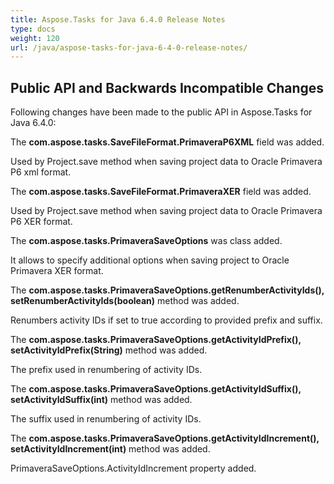 ```yaml
---
title: Aspose.Tasks for Java 6.4.0 Release Notes
type: docs
weight: 120
url: /java/aspose-tasks-for-java-6-4-0-release-notes/
---
```


## **Public API and Backwards Incompatible Changes**

Following changes have been made to the public API in Aspose.Tasks for Java 6.4.0:

The **com.aspose.tasks.SaveFileFormat.PrimaveraP6XML** field was added.

Used by Project.save method when saving project data to Oracle Primavera P6 xml format.

The **com.aspose.tasks.SaveFileFormat.PrimaveraXER** field was added.

Used by Project.save method when saving project data to Oracle Primavera P6 XER format.

The **com.aspose.tasks.PrimaveraSaveOptions** was class added.

It allows to specify additional options when saving project to Oracle Primavera XER format.

The **com.aspose.tasks.PrimaveraSaveOptions.getRenumberActivityIds(), setRenumberActivityIds(boolean)** method was added.

Renumbers activity IDs if set to true according to provided prefix and suffix.

The **com.aspose.tasks.PrimaveraSaveOptions.getActivityIdPrefix(), setActivityIdPrefix(String)** method was added.

The prefix used in renumbering of activity IDs.

The **com.aspose.tasks.PrimaveraSaveOptions.getActivityIdSuffix(), setActivityIdSuffix(int)** method was added.

The suffix used in renumbering of activity IDs.

The **com.aspose.tasks.PrimaveraSaveOptions.getActivityIdIncrement(), setActivityIdIncrement(int)**  method was added.

PrimaveraSaveOptions.ActivityIdIncrement property added.
